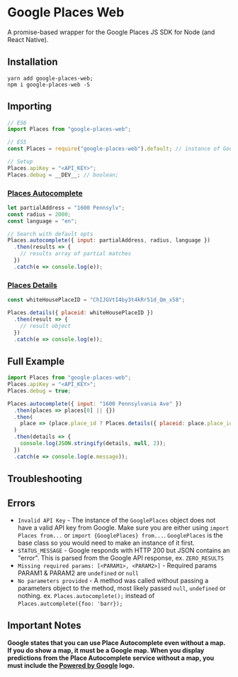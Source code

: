 # Google Places Web

A promise-based wrapper for the Google Places JS SDK for Node (and React Native).

## Installation

```shell
yarn add google-places-web;
npm i google-places-web -S
```

## Importing

```javascript
// ES6
import Places from "google-places-web";

// ES5
const Places = require("google-places-web").default; // instance of GooglePlaces Class;

// Setup
Places.apiKey = "<API_KEY>";
Places.debug = __DEV__; // boolean;
```

### [Places Autocomplete](https://developers.google.com/places/web-service/autocomplete)

```javascript
let partialAddress = "1600 Pennsylv";
const radius = 2000;
const language = "en";

// Search with default opts
Places.autocomplete({ input: partialAddress, radius, language })
  .then(results => {
    // results array of partial matches
  })
  .catch(e => console.log(e));
```

### [Places Details](https://developers.google.com/places/web-service/details)

```javascript
const whiteHousePlaceID = "ChIJGVtI4by3t4kRr51d_Qm_x58";

Places.details({ placeid: whiteHousePlaceID })
  .then(result => {
    // result object
  })
  .catch(e => console.log(e));
```

## Full Example

```javascript
import Places from "google-places-web";
Places.apiKey = "<API_KEY>";
Places.debug = true;

Places.autocomplete({ input: "1600 Pennsylvania Ave" })
  .then(places => places[0] || {})
  .then(
    place => (place.place_id ? Places.details({ placeid: place.place_id }) : {})
  )
  .then(details => {
    console.log(JSON.stringify(details, null, 2));
  })
  .catch(e => console.log(e.message));
```

## Troubleshooting

## Errors

- `Invalid API Key` - The instance of the `GooglePlaces` object does not have a valid API key from Google. Make sure you are either using `import Places from...` or `import {GooglePlaces} from...`. `GooglePlaces` is the base class so you would need to make an instance of it first.
- `STATUS_MESSAGE` - Google responds with HTTP 200 but JSON contains an "error". This is parsed from the Google API response, ex. `ZERO_RESULTS`
- `Missing required params: [<PARAM1>, <PARAM2>]` - Required params PARAM1 & PARAM2 are `undefined` or `null`
- `No parameters provided` - A method was called without passing a parameters object to the method, most likely passed `null`, `undefined` or nothing. ex. `Places.autocomplete();` instead of `Places.autcomplete({foo: 'barr});`

## Important Notes

**Google states that you can use Place Autocomplete even without a map. If you do show a map, it must be a Google map. When you display predictions from the Place Autocomplete service without a map, you must include the [Powered by Google](https://developers.google.com/places/web-service/policies#logo_requirements) logo.**
